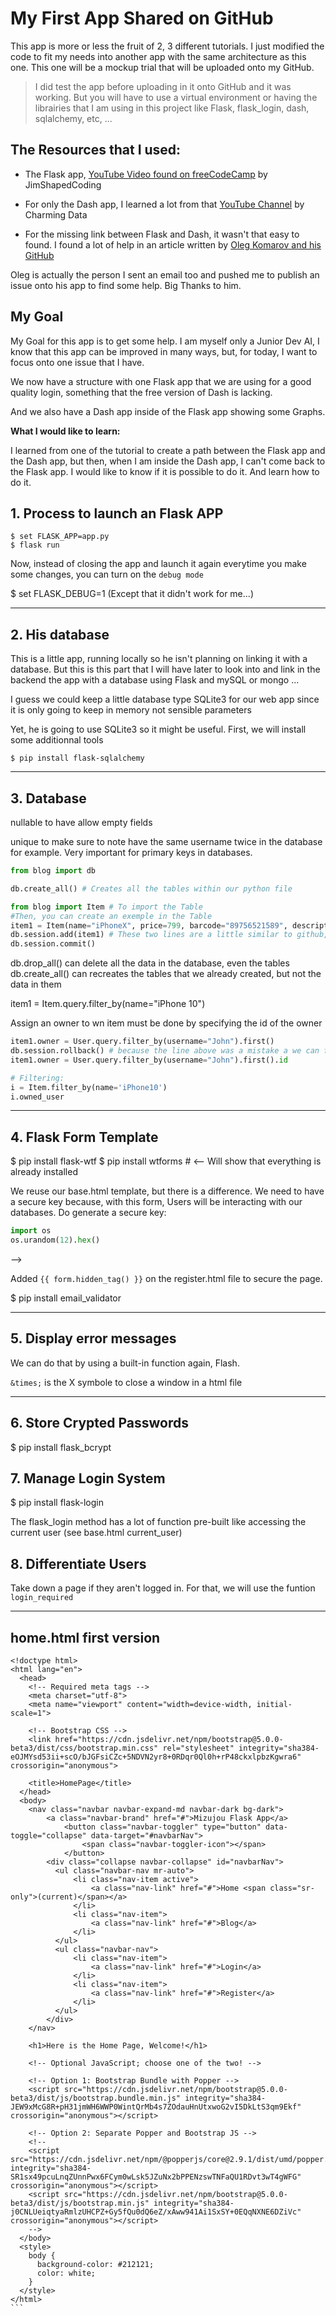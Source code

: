 # My First App Shared on GitHub

This app is more or less the fruit of 2, 3 different tutorials. I just modified the code to fit my needs into another app with the same architecture as this one. This one will be a mockup trial that will be uploaded onto my GitHub.

> I did test the app before uploading in it onto GitHub and it was working. But you will have to use a virtual environment or having the librairies that I am using in this project like Flask, flask_login, dash, sqlalchemy, etc, ...

## The Resources that I used:

* The Flask app, [YouTube Video found on freeCodeCamp](https://www.youtube.com/watch?v=Qr4QMBUPxWo&t=6689s) by JimShapedCoding

* For only the Dash app, I learned a lot from that [YouTube Channel](https://www.youtube.com/channel/UCqBFsuAz41sqWcFjZkqmJqQ) by Charming Data

* For the missing link between Flask and Dash, it wasn't that easy to found. I found a lot of help in an article written by [Oleg Komarov and his GitHub](https://github.com/okomarov/dash_on_flask)

Oleg is actually the person I sent an email too and pushed me to publish an issue onto his app to find some help. Big Thanks to him.

## My Goal

My Goal for this app is to get some help. I am myself only a Junior Dev AI, I know that this app can be improved in many ways, but, for today, I want to focus onto one issue that I have.

We now have a structure with one Flask app that we are using for a good quality login, something that the free version of Dash is lacking.

And we also have a Dash app inside of the Flask app showing some Graphs.

**What I would like to learn:**

I learned from one of the tutorial to create a path between the Flask app and the Dash app, but then, when I am inside the Dash app, I can't come back to the Flask app. I would like to know if it is possible to do it. And learn how to do it.


## 1. Process to launch an Flask APP

```
$ set FLASK_APP=app.py
$ flask run
```

Now, instead of closing the app and launch it again everytime you make some changes, you can turn on the `debug mode`

$ set FLASK_DEBUG=1 (Except that it didn't work for me...)

---

## 2. His database

This is a little app, running locally so he isn't planning on linking it with a database. But this is this part that I will have later to look into and link in the backend the app with a database using Flask and mySQL or mongo ...

I guess we could keep a little database type SQLite3 for our web app since it is only going to keep in memory not sensible parameters

Yet, he is going to use SQLite3 so it might be useful. First, we will install some additionnal tools

```
$ pip install flask-sqlalchemy
```

---

## 3. Database

nullable to have allow empty fields

unique to make sure to note have the same username twice in the database for example. Very important for primary keys in databases.

```python
from blog import db

db.create_all() # Creates all the tables within our python file

from blog import Item # To import the Table
#Then, you can create an exemple in the Table
item1 = Item(name="iPhoneX", price=799, barcode="89756521589", description="desc")
db.session.add(item1) # These two lines are a little similar to github, add the Item just created, and commit to register it onto our db
db.session.commit()
```

db.drop_all() can delete all the data in the database, even the tables
db.create_all() can recreates the tables that we already created, but not the data in them

item1 = Item.query.filter_by(name="iPhone 10")

Assign an owner to wn item must be done by specifying the id of the owner

```python
item1.owner = User.query.filter_by(username="John").first()
db.session.rollback() # because the line above was a mistake a we can fix it with this command)
item1.owner = User.query.filter_by(username="John").first().id

# Filtering:
i = Item.filter_by(name='iPhone10')
i.owned_user

```

---

## 4. Flask Form Template

$ pip install flask-wtf
$ pip install wtforms # <-- Will show that everything is already installed

We reuse our base.html template, but there is a difference. We need to have a secure key because, with this form, Users will be interacting with our databases. Do generate a secure key:

```python
import os
os.urandom(12).hex()
```

--> 

Added `{{ form.hidden_tag() }}` on the register.html file to secure the page.

$ pip install email_validator

---

## 5. Display error messages

We can do that by using a built-in function again, Flash.

`&times;` is the X symbole to close a window in a html file

---

## 6. Store Crypted Passwords

$ pip install flask_bcrypt

## 7. Manage Login System

$ pip install flask-login

The flask_login method has a lot of function pre-built like accessing the current user (see base.html current_user)


## 8. Differentiate Users

Take down a page if they aren't logged in. For that, we will use the funtion `login_required`

---

## home.html first version

````
<!doctype html>
<html lang="en">
  <head>
    <!-- Required meta tags -->
    <meta charset="utf-8">
    <meta name="viewport" content="width=device-width, initial-scale=1">

    <!-- Bootstrap CSS -->
    <link href="https://cdn.jsdelivr.net/npm/bootstrap@5.0.0-beta3/dist/css/bootstrap.min.css" rel="stylesheet" integrity="sha384-eOJMYsd53ii+scO/bJGFsiCZc+5NDVN2yr8+0RDqr0Ql0h+rP48ckxlpbzKgwra6" crossorigin="anonymous">

    <title>HomePage</title>
  </head>
  <body>
    <nav class="navbar navbar-expand-md navbar-dark bg-dark">
        <a class="navbar-brand" href="#">Mizujou Flask App</a>
            <button class="navbar-toggler" type="button" data-toggle="collapse" data-target="#navbarNav">
                <span class="navbar-toggler-icon"></span>
            </button>
        <div class="collapse navbar-collapse" id="navbarNav">
          <ul class="navbar-nav mr-auto">
              <li class="nav-item active">
                  <a class="nav-link" href="#">Home <span class="sr-only">(current)</span></a>
              </li>
              <li class="nav-item">
                  <a class="nav-link" href="#">Blog</a>
              </li>
          </ul>
          <ul class="navbar-nav">
              <li class="nav-item">
                  <a class="nav-link" href="#">Login</a>
              </li>
              <li class="nav-item">
                  <a class="nav-link" href="#">Register</a>
              </li>
          </ul>
        </div>
    </nav>

    <h1>Here is the Home Page, Welcome!</h1>

    <!-- Optional JavaScript; choose one of the two! -->

    <!-- Option 1: Bootstrap Bundle with Popper -->
    <script src="https://cdn.jsdelivr.net/npm/bootstrap@5.0.0-beta3/dist/js/bootstrap.bundle.min.js" integrity="sha384-JEW9xMcG8R+pH31jmWH6WWP0WintQrMb4s7ZOdauHnUtxwoG2vI5DkLtS3qm9Ekf" crossorigin="anonymous"></script>

    <!-- Option 2: Separate Popper and Bootstrap JS -->
    <!--
    <script src="https://cdn.jsdelivr.net/npm/@popperjs/core@2.9.1/dist/umd/popper.min.js" integrity="sha384-SR1sx49pcuLnqZUnnPwx6FCym0wLsk5JZuNx2bPPENzswTNFaQU1RDvt3wT4gWFG" crossorigin="anonymous"></script>
    <script src="https://cdn.jsdelivr.net/npm/bootstrap@5.0.0-beta3/dist/js/bootstrap.min.js" integrity="sha384-j0CNLUeiqtyaRmlzUHCPZ+Gy5fQu0dQ6eZ/xAww941Ai1SxSY+0EQqNXNE6DZiVc" crossorigin="anonymous"></script>
    -->
  </body>
  <style>
    body {
      background-color: #212121;
      color: white;
    }
  </style>
</html>
```
